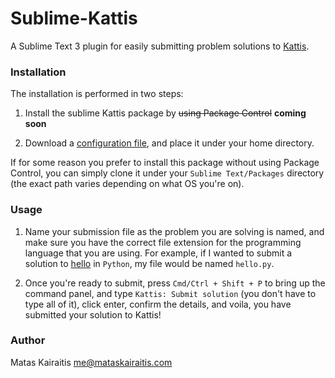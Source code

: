 # Sublime-Kattis

A Sublime Text 3 plugin for easily submitting problem solutions to [Kattis](https://open.kattis.com).

### Installation

The installation is performed in two steps:

1. Install the sublime Kattis package by ~~using Package Control~~ **coming soon**

2. Download a [configuration file](https://open.kattis.com/download/kattisrc), and place it under your home directory.

If for some reason you prefer to install this package without using Package Control, you can simply clone it under your ``Sublime Text/Packages`` directory (the exact path varies depending on what OS you're on).

### Usage

1. Name your submission file as the problem you are solving is named, and make sure you have the correct file extension for the programming language that you are using. For example, if I wanted to submit a solution to [hello](https://open.kattis.com/problems/hello) in ``Python``, my file would be named ``hello.py``. 

2. Once you're ready to submit, press ``Cmd/Ctrl + Shift + P`` to bring up the command panel, and type ``Kattis: Submit solution`` (you don't have to type all of it), click enter, confirm the details, and voila, you have submitted your solution to Kattis!

### Author

Matas Kairaitis
me@mataskairaitis.com